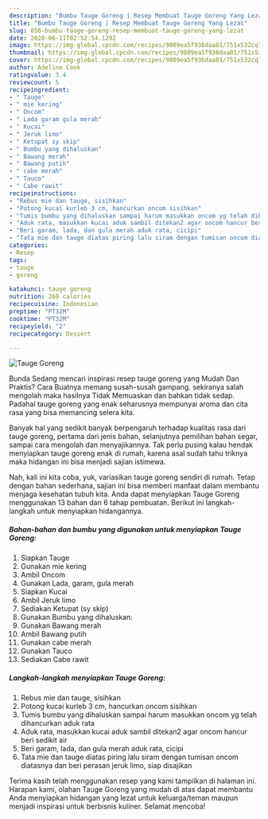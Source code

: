 ```yaml
---
description: "Bumbu Tauge Goreng | Resep Membuat Tauge Goreng Yang Lezat"
title: "Bumbu Tauge Goreng | Resep Membuat Tauge Goreng Yang Lezat"
slug: 856-bumbu-tauge-goreng-resep-membuat-tauge-goreng-yang-lezat
date: 2020-06-11T02:52:54.129Z
image: https://img-global.cpcdn.com/recipes/9009ea5f936daa81/751x532cq70/tauge-goreng-foto-resep-utama.jpg
thumbnail: https://img-global.cpcdn.com/recipes/9009ea5f936daa81/751x532cq70/tauge-goreng-foto-resep-utama.jpg
cover: https://img-global.cpcdn.com/recipes/9009ea5f936daa81/751x532cq70/tauge-goreng-foto-resep-utama.jpg
author: Adeline Cook
ratingvalue: 3.4
reviewcount: 5
recipeingredient:
- " Tauge"
- " mie kering"
- " Oncom"
- " Lada garam gula merah"
- " Kucai"
- " Jeruk limo"
- " Ketupat sy skip"
- " Bumbu yang dihaluskan"
- " Bawang merah"
- " Bawang putih"
- " cabe merah"
- " Tauco"
- " Cabe rawit"
recipeinstructions:
- "Rebus mie dan tauge, sisihkan"
- "Potong kucai kurleb 3 cm, hancurkan oncom sisihkan"
- "Tumis bumbu yang dihaluskan sampai harum masukkan oncom yg telah dihancurkan aduk rata"
- "Aduk rata, masukkan kucai aduk sambil ditekan2 agar oncom hancur beri sedikit air"
- "Beri garam, lada, dan gula merah aduk rata, cicipi"
- "Tata mie dan tauge diatas piring lalu siram dengan tumisan oncom diatasnya dan beri perasan jeruk limo, siap disajikan"
categories:
- Resep
tags:
- tauge
- goreng

katakunci: tauge goreng 
nutrition: 268 calories
recipecuisine: Indonesian
preptime: "PT32M"
cooktime: "PT32M"
recipeyield: "2"
recipecategory: Dessert

---
```



![Tauge Goreng](https://img-global.cpcdn.com/recipes/9009ea5f936daa81/751x532cq70/tauge-goreng-foto-resep-utama.jpg)

Bunda Sedang mencari inspirasi resep tauge goreng yang Mudah Dan Praktis? Cara Buatnya memang susah-susah gampang. sekiranya salah mengolah maka hasilnya Tidak Memuaskan dan bahkan tidak sedap. Padahal tauge goreng yang enak seharusnya mempunyai aroma dan cita rasa yang bisa memancing selera kita.

Banyak hal yang sedikit banyak berpengaruh terhadap kualitas rasa dari tauge goreng, pertama dari jenis bahan, selanjutnya pemilihan bahan segar, sampai cara mengolah dan menyajikannya. Tak perlu pusing kalau hendak menyiapkan tauge goreng enak di rumah, karena asal sudah tahu triknya maka hidangan ini bisa menjadi sajian istimewa.




Nah, kali ini kita coba, yuk, variasikan tauge goreng sendiri di rumah. Tetap dengan bahan sederhana, sajian ini bisa memberi manfaat dalam membantu menjaga kesehatan tubuh kita. Anda dapat menyiapkan Tauge Goreng menggunakan 13 bahan dan 6 tahap pembuatan. Berikut ini langkah-langkah untuk menyiapkan hidangannya.

<!--inarticleads1-->

##### Bahan-bahan dan bumbu yang digunakan untuk menyiapkan Tauge Goreng:

1. Siapkan  Tauge
1. Gunakan  mie kering
1. Ambil  Oncom
1. Gunakan  Lada, garam, gula merah
1. Siapkan  Kucai
1. Ambil  Jeruk limo
1. Sediakan  Ketupat (sy skip)
1. Gunakan  Bumbu yang dihaluskan:
1. Gunakan  Bawang merah
1. Ambil  Bawang putih
1. Gunakan  cabe merah
1. Gunakan  Tauco
1. Sediakan  Cabe rawit




<!--inarticleads2-->

##### Langkah-langkah menyiapkan Tauge Goreng:

1. Rebus mie dan tauge, sisihkan
1. Potong kucai kurleb 3 cm, hancurkan oncom sisihkan
1. Tumis bumbu yang dihaluskan sampai harum masukkan oncom yg telah dihancurkan aduk rata
1. Aduk rata, masukkan kucai aduk sambil ditekan2 agar oncom hancur beri sedikit air
1. Beri garam, lada, dan gula merah aduk rata, cicipi
1. Tata mie dan tauge diatas piring lalu siram dengan tumisan oncom diatasnya dan beri perasan jeruk limo, siap disajikan




Terima kasih telah menggunakan resep yang kami tampilkan di halaman ini. Harapan kami, olahan Tauge Goreng yang mudah di atas dapat membantu Anda menyiapkan hidangan yang lezat untuk keluarga/teman maupun menjadi inspirasi untuk berbisnis kuliner. Selamat mencoba!
